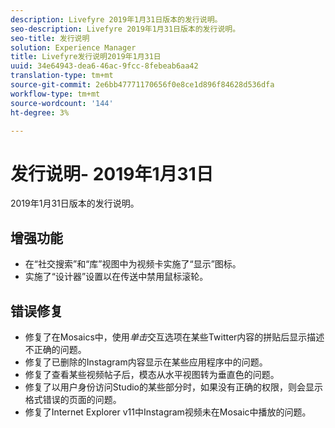 ```yaml
---
description: Livefyre 2019年1月31日版本的发行说明。
seo-description: Livefyre 2019年1月31日版本的发行说明。
seo-title: 发行说明
solution: Experience Manager
title: Livefyre发行说明2019年1月31日
uuid: 34e64943-dea6-46ac-9fcc-8febeab6aa42
translation-type: tm+mt
source-git-commit: 2e6bb47771170656f0e8ce1d896f84628d536dfa
workflow-type: tm+mt
source-wordcount: '144'
ht-degree: 3%

---
```



# 发行说明- 2019年1月31日

2019年1月31日版本的发行说明。

## 增强功能

* 在“社交搜索”和“库”视图中为视频卡实施了“显示”图标。
* 实施了“设计器”设置以在传送中禁用鼠标滚轮。

## 错误修复

* 修复了在Mosaics中，使用&#x200B;*单击*&#x200B;交互选项在某些Twitter内容的拼贴后显示描述不正确的问题。
* 修复了已删除的Instagram内容显示在某些应用程序中的问题。
* 修复了查看某些视频帖子后，模态从水平视图转为垂直色的问题。
* 修复了以用户身份访问Studio的某些部分时，如果没有正确的权限，则会显示格式错误的页面的问题。
* 修复了Internet Explorer v11中Instagram视频未在Mosaic中播放的问题。
